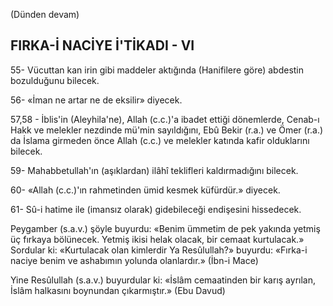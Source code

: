 
(Dünden devam)

## FIRKA-İ NACİYE İ'TİKADI - VI

55- Vücuttan kan irin gibi maddeler ak­tığında (Hanifilere göre) abdestin bozulduğu­nu bilecek.

56- «İman ne artar ne de eksilir» di­yecek.

57,58 - İblis'in (Aleyhila'ne), Allah (c.c.)'a ibadet ettiği dönemlerde, Cenab-ı Hakk ve me­lekler nezdinde mü'min sayıldığını, Ebû Bekir (r.a.) ve Ömer (r.a.) da İslama girmeden ön­ce Allah (c.c.) ve melekler katında kafir ol­duklarını bilecek.

59- Mahabbetullah'ın (aşıklardan) ilâhî teklifleri kaldırmadığını bilecek.

60- «Allah (c.c.)'ın rahmetinden ümid kesmek küfürdür.» diyecek.

61- Sû-i hatime ile (imansız olarak) gi­debileceği endişesini hissedecek.

Peygamber (s.a.v.) şöyle buyurdu: «Be­nim ümmetim de pek yakında yetmiş üç fır­kaya bölünecek. Yetmiş ikisi helak olacak, bir cemaat kurtulacak.» Sordular ki: «Kurtulacak olan kimlerdir Ya Resûlullah?» buyurdu: «Fırka-i naciye benim ve ashabımın yolunda olanlardır.» (İbn-i Mace)

Yine Resûlullah (s.a.v.) buyurdular ki: «İslâm cemaatinden bir karış ayrılan, İslâm halkasını boynundan çıkarmıştır.» (Ebu Davud)
